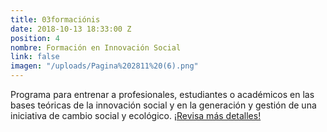 ```yaml
---
title: 03formaciónis
date: 2018-10-13 18:33:00 Z
position: 4
nombre: Formación en Innovación Social
link: false
imagen: "/uploads/Pagina%202811%20(6).png"
---
```


Programa para entrenar a profesionales, estudiantes o académicos en las bases teóricas de la innovación social y en la generación y gestión de una iniciativa de cambio social y ecológico. [¡Revisa más detalles!](https://2811.cl/2020/05/05/formacion-en-innovacion-social/)